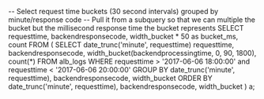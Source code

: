 -- Select request time buckets (30 second intervals) grouped by minute/response code
-- Pull it from a subquery so that we can multiple the bucket but the millisecond response time the bucket represents
SELECT 
	requesttime, 
	backendresponsecode, 
	width_bucket * 50 as bucket_ms, 
	count 
FROM (
	SELECT
		date_trunc('minute', requesttime) requesttime,
		backendresponsecode,
		width_bucket(backendprocessingtime, 0, 90, 1800),
		count(*) 
	FROM
		alb_logs
	WHERE
		requesttime > '2017-06-06 18:00:00' and
		requesttime < '2017-06-06 20:00:00'
	GROUP BY
		date_trunc('minute', requesttime),
		backendresponsecode,
		width_bucket
	ORDER BY
		date_trunc('minute', requesttime),
		backendresponsecode,
		width_bucket
) a;